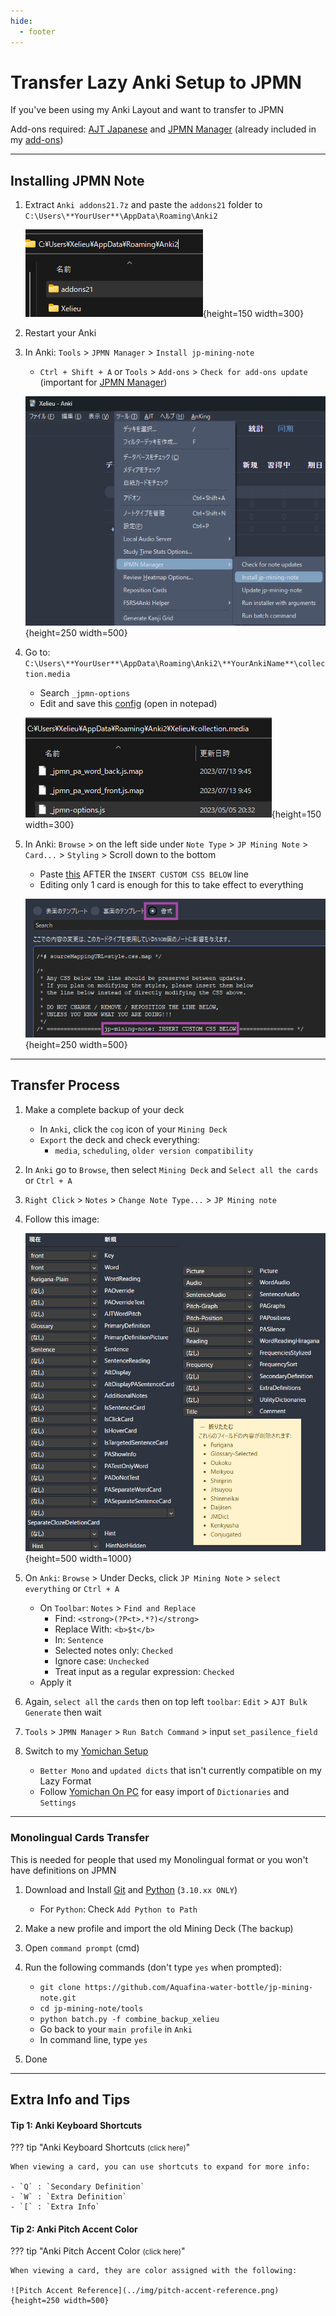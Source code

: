 ```yaml
---
hide:
  - footer
---
```

# Transfer Lazy Anki Setup to JPMN

If you've been using my Anki Layout and want to transfer to JPMN

Add-ons required: [AJT Japanese](https://aquafina-water-bottle.github.io/jp-mining-note/setupanki/#ajt-japanese) and [JPMN Manager](https://ankiweb.net/shared/info/1732829476) (already included in my [add-ons](https://drive.google.com/drive/folders/1qdElBZ_1CCjyVuKCrxHegtGYludG0HVw?usp=sharing))

---

## Installing JPMN Note

1. Extract `Anki addons21.7z` and paste the `addons21` folder to `C:\Users\**YourUser**\AppData\Roaming\Anki2`
    
    ![Anki Addons](../img/addons-directory.png){height=150 width=300}

2. Restart your Anki

3. In Anki: `Tools` > `JPMN Manager` > `Install jp-mining-note`
	- `Ctrl + Shift + A` or `Tools` > `Add-ons` > `Check for add-ons update` (important for [JPMN Manager](https://ankiweb.net/shared/info/1732829476))
        
    ![jpmn install](../img/jpmn-install.png){height=250 width=500}

4. Go to: `C:\Users\**YourUser**\AppData\Roaming\Anki2\**YourAnkiName**\collection.media`
    - Search `_jpmn-options`
    - Edit and save this [config](https://pastebin.com/TxbCVQgq) (open in notepad)

    ![JPMN Options](../img/jpmn-options.png){height=150 width=300}

5. In Anki: `Browse` > on the left side under `Note Type` > `JP Mining Note` > `Card...` > `Styling` > Scroll down to the bottom
	- Paste [this](https://pastebin.com/mu2jrrjB) AFTER the `INSERT CUSTOM CSS BELOW` line
    - Editing only 1 card is enough for this to take effect to everything

    ![Custom CSS](../img/custom-css.png){height=250 width=500}

---

## Transfer Process

1. Make a complete backup of your deck
    - In `Anki`, click the `cog` icon of your `Mining Deck`
    - `Export` the deck and check everything:
        - `media`, `scheduling`, `older version compatibility`

2. In `Anki` go to `Browse`, then select `Mining Deck` and `Select all the cards` or `Ctrl + A`

3. `Right Click` > `Notes` > `Change Note Type...` > `JP Mining note`

4. Follow this image:

    ![Transfer Note Type](../img/transfer-note-type.png){height=500 width=1000}

5. On `Anki`: `Browse` > Under Decks, click `JP Mining Note` > `select everything` or `Ctrl + A`
    - On `Toolbar`: `Notes` > `Find and Replace`
        - Find: `<strong>(?P<t>.*?)</strong>`
        - Replace With: `<b>$t</b>`
        - In: `Sentence`
        - Selected notes only: `Checked`
        - Ignore case: `Unchecked`
        - Treat input as a regular expression: `Checked`
    - Apply it

6. Again, `select all` the `cards` then on top left `toolbar`: `Edit` > `AJT Bulk Generate` then wait

7. `Tools` > `JPMN Manager` > `Run Batch Command` > input `set_pasilence_field`

8. Switch to my [Yomichan Setup](https://drive.google.com/drive/folders/1s_PdQ9HWvpDFXkh_AGGzVgqrFBGhUsbI?usp=sharing)
    - `Better Mono` and `updated dicts` that isn't currently compatible on my Lazy Format
    - Follow [Yomichan On PC](https://xelieu.github.io/jp-lazy-guide/setupYomichanOnPC/) for easy import of `Dictionaries` and `Settings`

---

### Monolingual Cards Transfer

This is needed for people that used my Monolingual format or you won't have definitions on JPMN

1. Download and Install [Git](https://github.com/git-for-windows/git/releases/download/v2.40.1.windows.1/Git-2.40.1-64-bit.exe) and [Python](https://www.python.org/ftp/python/3.10.11/python-3.10.11-amd64.exe) (`3.10.xx ONLY`)
    - For `Python`: Check `Add Python to Path`

2. Make a new profile and import the old Mining Deck (The backup)

3. Open `command prompt` (cmd)

4. Run the following commands (don't type `yes` when prompted):
    - `git clone https://github.com/Aquafina-water-bottle/jp-mining-note.git`
    - `cd jp-mining-note/tools`
    - `python batch.py -f combine_backup_xelieu`
    - Go back to your `main profile` in `Anki`
    - In command line, type `yes`

5. Done

---

## Extra Info and Tips

#### Tip 1: Anki Keyboard Shortcuts

??? tip "Anki Keyboard Shortcuts <small>(click here)</small>"

    When viewing a card, you can use shortcuts to expand for more info:

    - `Q` : `Secondary Definition`
    - `W` : `Extra Definition`
    - `[` : `Extra Info`

#### Tip 2: Anki Pitch Accent Color

??? tip "Anki Pitch Accent Color <small>(click here)</small>"

    When viewing a card, they are color assigned with the following:

    ![Pitch Accent Reference](../img/pitch-accent-reference.png){height=250 width=500}